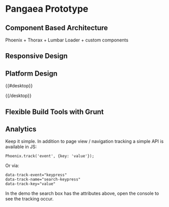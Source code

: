 Pangaea Prototype
=================

Component Based Architecture
----------------------------
Phoenix + Thorax + Lumbar Loader + custom components

Responsive Design
-----------------

Platform Design
---------------
{{#desktop}}

{{/desktop}}

Flexible Build Tools with Grunt
-------------------------------

Analytics
---------
Keep it simple. In addition to page view / navigation tracking a simple API is available in JS:

    Phoenix.track('event', {key: 'value'});

Or via:

    data-track-event="keypress"
    data-track-name="search-keypress"
    data-track-key="value"

In the demo the search box has the attributes above, open the console to see the tracking occur.